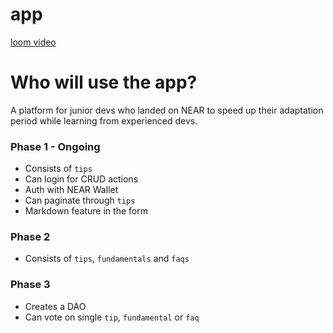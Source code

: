 # app
[loom video](https://www.loom.com/share/48cd233682914f7786d23380bd7ccada)


# Who will use the app?

A platform for junior devs who landed on NEAR to speed up their adaptation period while learning from experienced devs.


### Phase 1 - Ongoing

- Consists of `tips`
- Can login for CRUD actions
- Auth with NEAR Wallet
- Can paginate through `tips`
- Markdown feature in the form

### Phase 2

- Consists of `tips`, `fundamentals` and `faqs`

### Phase 3

- Creates a DAO 
- Can vote on single `tip`, `fundamental` or `faq`


